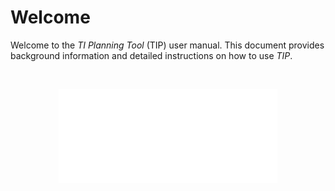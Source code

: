 # Welcome

Welcome to the *TI Planning Tool* (TIP) user manual. This document provides background information and detailed instructions on how to use *TIP*.

<br>
<p align="center">
  <img width="350" height="150" src="_media/logo.svg">
</p>
